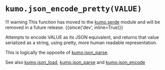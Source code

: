 # `kumo.json_encode_pretty(VALUE)`

!!! warning
    This function has moved to the [kumo.serde](../kumo.serde/index.md) module and
    will be removed in a future release.
    {{since('dev', inline=True)}}

Attempts to encode VALUE as its JSON equivalent, and returns that value
serialized as a string, using pretty, more human readable representation.

This is logically the opposite of [kumo.json_parse](json_parse.md).

See also [kumo.json_load](json_load.md), [kumo.json_parse](json_parse.md)
and [kumo.json_encode](json_encode.md)


